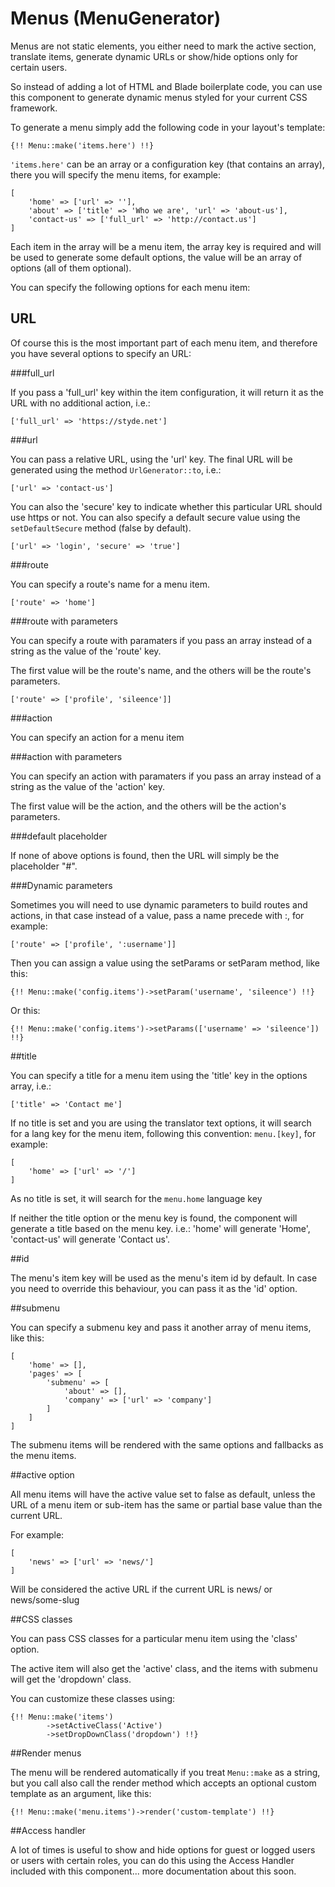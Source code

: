 # Menus (MenuGenerator)

Menus are not static elements, you either need to mark the active section, translate items, generate dynamic URLs or show/hide options only for certain users.

So instead of adding a lot of HTML and Blade boilerplate code, you can use this component to generate dynamic menus styled for your current CSS framework.

To generate a menu simply add the following code in your layout's template:

`{!! Menu::make('items.here') !!}`

`'items.here'` can be an array or a configuration key (that contains an array), there you will specify the menu items, for example:

```
[
	'home' => ['url' => ''],
	'about' => ['title' => 'Who we are', 'url' => 'about-us'],
	'contact-us' => ['full_url' => 'http://contact.us']
]
```

Each item in the array will be a menu item, the array key is required and will be used to generate some default options, the value will be an array of options (all of them optional).

You can specify the following options for each menu item:

## URL

Of course this is the most important part of each menu item, and therefore you have several options to specify an URL:

###full_url

If you pass a 'full_url' key within the item configuration, it will return it as the URL with no additional action, i.e.:

`['full_url' => 'https://styde.net']`

###url

You can pass a relative URL, using the 'url' key. The final URL will be generated using the method `UrlGenerator::to`, i.e.:

`['url' => 'contact-us']`

You can also the 'secure' key to indicate whether this particular URL should use https or not. You can also specify a default secure value using the `setDefaultSecure` method (false by default).

`['url' => 'login', 'secure' => 'true']`

###route

You can specify a route's name for a menu item.

`['route' => 'home']`

###route with parameters

You can specify a route with paramaters if you pass an array instead of a string as the value of the 'route' key.

The first value will be the route's name, and the others will be the route's parameters.

`['route' => ['profile', 'sileence']]`

###action

You can specify an action for a menu item

###action with parameters

You can specify an action with paramaters if you pass an array instead of a string as the value of the 'action' key.

The first value will be the action, and the others will be the action's parameters.

###default placeholder

If none of above options is found, then the URL will simply be the placeholder "#".

###Dynamic parameters

Sometimes you will need to use dynamic parameters to build routes and actions, in that case instead of a value, pass a name precede with :, for example:

`['route' => ['profile', ':username']]`

Then you can assign a value using the setParams or setParam method, like this:

`{!! Menu::make('config.items')->setParam('username', 'sileence') !!}`

Or this:

`{!! Menu::make('config.items')->setParams(['username' => 'sileence']) !!}`

##title

You can specify a title for a menu item using the 'title' key in the options array, i.e.:

`['title' => 'Contact me']`

If no title is set and you are using the translator text options, it will search for a lang key for the menu item, following this convention: `menu.[key]`, for example:

```
[
    'home' => ['url' => '/']
]
```

As no title is set, it will search for the `menu.home` language key

If neither the title option or the menu key is found, the component will generate a title based on the menu key. i.e.: 'home' will generate 'Home', 'contact-us' will generate 'Contact us'.

##id

The menu's item key will be used as the menu's item id by default. In case you need to override this behaviour, you can pass it as the 'id' option.

##submenu

You can specify a submenu key and pass it another array of menu items, like this:

```
[
    'home' => [],
    'pages' => [
        'submenu' => [
            'about' => [],
            'company' => ['url' => 'company']
        ]
    ]
]
```

The submenu items will be rendered with the same options and fallbacks as the menu items.

##active option

All menu items will have the active value set to false as default, unless the URL of a menu item or sub-item has the same or partial base value than the current URL.

For example: 

```
[
    'news' => ['url' => 'news/']
]
```

Will be considered the active URL if the current URL is news/ or news/some-slug

##CSS classes

You can pass CSS classes for a particular menu item using the 'class' option.

The active item will also get the 'active' class, and the items with submenu will get the 'dropdown' class.

You can customize these classes using:

```
{!! Menu::make('items')
        ->setActiveClass('Active')
        ->setDropDownClass('dropdown') !!}
```

##Render menus

The menu will be rendered automatically if you treat `Menu::make` as a string, but you call also call the render method which accepts an optional custom template as an argument, like this:

`{!! Menu::make('menu.items')->render('custom-template') !!}`

##Access handler

A lot of times is useful to show and hide options for guest or logged users or users with certain roles, you can do this using the Access Handler included with this component... more documentation about this soon.